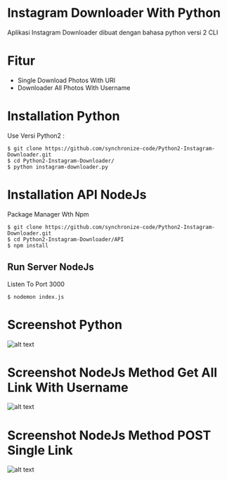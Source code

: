# Instagram Downloader With Python

Aplikasi Instagram Downloader dibuat dengan bahasa python versi 2 CLI

# Fitur
- Single Download Photos With URl
- Downloader All Photos With Username

# Installation Python
Use Versi Python2 :
```
$ git clone https://github.com/synchronize-code/Python2-Instagram-Downloader.git
$ cd Python2-Instagram-Downloader/
$ python instagram-downloader.py
```
# Installation API NodeJs
Package Manager Wth Npm
```
$ git clone https://github.com/synchronize-code/Python2-Instagram-Downloader.git
$ cd Python2-Instagram-Downloader/API
$ npm install
```
## Run Server NodeJs
Listen To Port 3000
```
$ nodemon index.js
```
# Screenshot Python

![alt text](https://preview.ibb.co/nAsfoA/instagram-downloader.png)

# Screenshot NodeJs Method Get All Link With Username
![alt text](https://image.ibb.co/hcrJdL/API-IG-Downloader-GET.png)
# Screenshot NodeJs Method POST Single Link
![alt text](https://image.ibb.co/jZ1OCf/API-IG-Downloader-POST.png)


